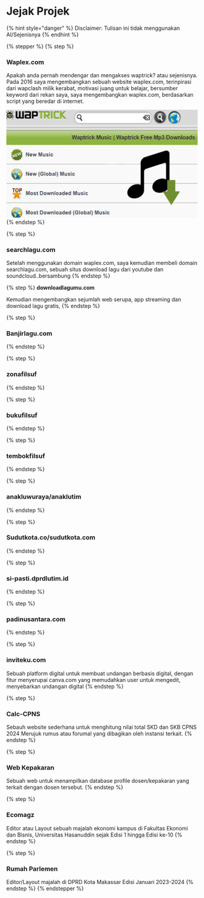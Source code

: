 # Jejak Projek

{% hint style="danger" %}
Disclaimer: Tulisan ini tidak menggunakan AI/Sejenisnya
{% endhint %}

{% stepper %}
{% step %}
### Waplex.com

Apakah anda pernah mendengar dan mengakses waptrick? atau sejenisnya. Pada 2016 saya mengembangkan sebuah website waplex.com, terinpirasi dari wapclash milik kerabat, motivasi juang untuk belajar, bersumber keyword dari rekan saya, saya mengembangkan waplex.com, berdasarkan script yang beredar di internet.&#x20;

<img src="../.gitbook/assets/image (1) (1) (1) (1).png" alt="" data-size="original">
{% endstep %}

{% step %}
### searchlagu.com

Setelah menggunakan domain waplex.com, saya kemudian membeli domain searchlagu.com, sebuah situs download lagu dari youtube dan soundcloud..bersambung
{% endstep %}

{% step %}
**downloadlagumu.com**

Kemudian mengembangkan sejumlah web serupa, app streaming dan download lagu gratis,  &#x20;
{% endstep %}

{% step %}
### Banjirlagu.com


{% endstep %}

{% step %}
### zonafilsuf
{% endstep %}

{% step %}
### bukufilsuf


{% endstep %}

{% step %}
### tembokfilsuf


{% endstep %}

{% step %}
### anakluwuraya/anaklutim


{% endstep %}

{% step %}
### Sudutkota.co/sudutkota.com


{% endstep %}

{% step %}
### si-pasti.dprdlutim.id


{% endstep %}

{% step %}
### padinusantara.com


{% endstep %}

{% step %}
### inviteku.com

Sebuah platform digital untuk membuat undangan berbasis digital, dengan fitur menyerupai canva.com yang memudahkan user untuk mengedit, menyebarkan undangan digital
{% endstep %}

{% step %}
### Calc-CPNS

Sebauh website sederhana untuk menghitung nilai total SKD dan SKB CPNS 2024 Merujuk rumus atau forumal yang dibagikan oleh instansi terkait.
{% endstep %}

{% step %}
### Web Kepakaran

Sebuah web untuk menampilkan database profile dosen/kepakaran yang terkait dengan dosen tersebut.
{% endstep %}

{% step %}
### Ecomagz

Editor atau Layout sebuah majalah ekonomi kampus di Fakultas Ekonomi dan Bisnis, Universitas Hasanuddin sejak Edisi 1 hingga Edisi ke-10
{% endstep %}

{% step %}
### Rumah  Parlemen

Editor/Layout majalah di DPRD Kota Makassar Edisi Januari 2023-2024
{% endstep %}
{% endstepper %}



